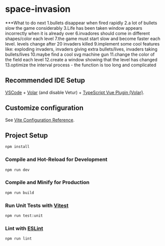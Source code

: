 # space-invasion

\*\*\*What to do next
1.bullets disappear when fired rapidly
2.a lot of bullets slow the game considerably
3.Life has been taken window appears incorrectly when it is already over
6.invadores should come in different shapes/color each level
7.the game must start slow and become faster each level. levels change after 20 invaders killed
9.implement some cool features like: exploding invaders, invaders giving extra bullets/lives, invaders taking bullets/lives
10.maybe find a cool svg machine gun
11.change the color of the field each level
12.create a window showing that the level has changed
13.optimize the interval process - the function is too long and complicated

## Recommended IDE Setup

[VSCode](https://code.visualstudio.com/) + [Volar](https://marketplace.visualstudio.com/items?itemName=johnsoncodehk.volar) (and disable Vetur) + [TypeScript Vue Plugin (Volar)](https://marketplace.visualstudio.com/items?itemName=johnsoncodehk.vscode-typescript-vue-plugin).

## Customize configuration

See [Vite Configuration Reference](https://vitejs.dev/config/).

## Project Setup

```sh
npm install
```

### Compile and Hot-Reload for Development

```sh
npm run dev
```

### Compile and Minify for Production

```sh
npm run build
```

### Run Unit Tests with [Vitest](https://vitest.dev/)

```sh
npm run test:unit
```

### Lint with [ESLint](https://eslint.org/)

```sh
npm run lint
```
